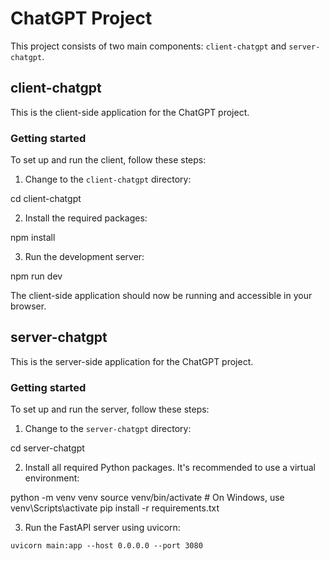 # ChatGPT Project

This project consists of two main components: `client-chatgpt` and `server-chatgpt`.

## client-chatgpt

This is the client-side application for the ChatGPT project.

### Getting started

To set up and run the client, follow these steps:

1. Change to the `client-chatgpt` directory:

cd client-chatgpt


2. Install the required packages:

npm install


3. Run the development server:

npm run dev


The client-side application should now be running and accessible in your browser.

## server-chatgpt

This is the server-side application for the ChatGPT project.

### Getting started

To set up and run the server, follow these steps:

1. Change to the `server-chatgpt` directory:

cd server-chatgpt


2. Install all required Python packages. It's recommended to use a virtual environment:

python -m venv venv
source venv/bin/activate # On Windows, use venv\Scripts\activate
pip install -r requirements.txt

3. Run the FastAPI server using uvicorn:

`uvicorn main:app --host 0.0.0.0 --port 3080
`

